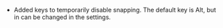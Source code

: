 * Added keys to temporarily disable snapping. The default key is Alt, but in can be changed in the settings.
